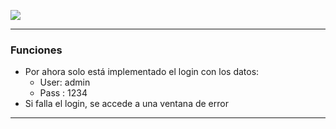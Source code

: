 ![](https://i.imgur.com/3hawPnu.png)

------------
### Funciones

- Por ahora solo está implementado el login con los datos:
	- User: admin
	- Pass : 1234
- Si falla el login, se accede a una ventana de error

------------
